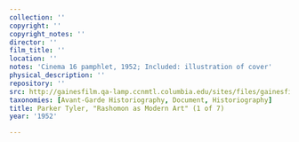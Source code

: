 ```yaml
---
collection: ''
copyright: ''
copyright_notes: ''
director: ''
film_title: ''
location: ''
notes: 'Cinema 16 pamphlet, 1952; Included: illustration of cover'
physical_description: ''
repository: ''
src: http://gainesfilm.qa-lamp.ccnmtl.columbia.edu/sites/files/gainesfilm/images/cinema_16_rashomon_pamphlet1.jpg
taxonomies: [Avant-Garde Historiography, Document, Historiography]
title: Parker Tyler, "Rashomon as Modern Art" (1 of 7)
year: '1952'

---
```

